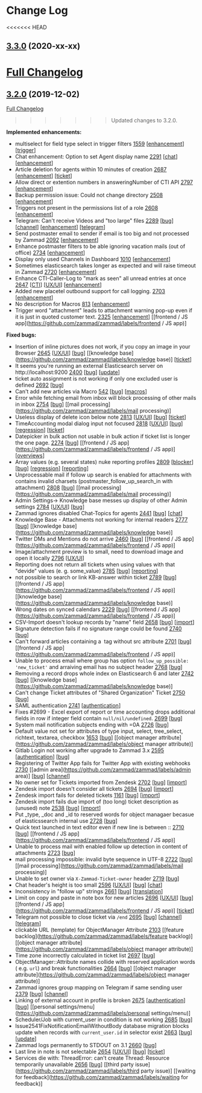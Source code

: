 # Change Log

<<<<<<< HEAD
## [3.3.0](https://github.com/zammad/zammad/tree/3.3.0) (2020-xx-xx)
[Full Changelog](https://github.com/zammad/zammad/compare/3.2.0...3.3.0)
=======
## [3.2.0](https://github.com/zammad/zammad/tree/3.2.0) (2019-12-02)
[Full Changelog](https://github.com/zammad/zammad/compare/3.1.0...3.2.0)
>>>>>>> Updated changes to 3.2.0.

**Implemented enhancements:**
- multiselect for field type select in trigger filters [1559](https://github.com/zammad/zammad/issues/1559) [[enhancement](https://github.com/zammad/zammad/labels/enhancement)] [[trigger](https://github.com/zammad/zammad/labels/trigger)]
- Chat enhancement: Option to set Agent display name [2291](https://github.com/zammad/zammad/issues/2291) [[chat](https://github.com/zammad/zammad/labels/chat)] [[enhancement](https://github.com/zammad/zammad/labels/enhancement)]
- Article deletion for agents within 10 minutes of creation [2687](https://github.com/zammad/zammad/issues/2687) [[enhancement](https://github.com/zammad/zammad/labels/enhancement)] [[ticket](https://github.com/zammad/zammad/labels/ticket)]
- Allow direct or extention numbers in answeringNumber of CTI API [2797](https://github.com/zammad/zammad/issues/2797) [[enhancement](https://github.com/zammad/zammad/labels/enhancement)]
- Backup permission issue: Could not change directory [2508](https://github.com/zammad/zammad/issues/2508) [[enhancement](https://github.com/zammad/zammad/labels/enhancement)]
- Triggers not present in the permissions list of a role [2608](https://github.com/zammad/zammad/issues/2608) [[enhancement](https://github.com/zammad/zammad/labels/enhancement)]
- Telegram: Can't receive Videos and "too large" files [2289](https://github.com/zammad/zammad/issues/2289) [[bug](https://github.com/zammad/zammad/labels/bug)] [[channel](https://github.com/zammad/zammad/labels/channel)] [[enhancement](https://github.com/zammad/zammad/labels/enhancement)] [[telegram](https://github.com/zammad/zammad/labels/telegram)]
- Send postmaster email to sender if email is too big and not processed by Zammad [2092](https://github.com/zammad/zammad/issues/2092) [[enhancement](https://github.com/zammad/zammad/labels/enhancement)]
- Enhance postmaster filters to be able ignoring vacation mails (out of office) [2734](https://github.com/zammad/zammad/issues/2734) [[enhancement](https://github.com/zammad/zammad/labels/enhancement)]
- Display only used Channels in Dashboard [1010](https://github.com/zammad/zammad/issues/1010) [[enhancement](https://github.com/zammad/zammad/labels/enhancement)]
- Sometimes elasticsearch takes longer as expected and will raise timeout in Zammad [2720](https://github.com/zammad/zammad/issues/2720) [[enhancement](https://github.com/zammad/zammad/labels/enhancement)]
- Enhance CTI-Caller-Log to "mark as seen" all unread entries at once [2647](https://github.com/zammad/zammad/issues/2647) [[CTI](https://github.com/zammad/zammad/labels/CTI)] [[UX/UI](https://github.com/zammad/zammad/labels/UX/UI)] [[enhancement](https://github.com/zammad/zammad/labels/enhancement)]
-  Added new placetel outbound support for call logging. [2703](https://github.com/zammad/zammad/issues/2703) [[enhancement](https://github.com/zammad/zammad/labels/enhancement)]
- No description for Macros [813](https://github.com/zammad/zammad/issues/813) [[enhancement](https://github.com/zammad/zammad/labels/enhancement)]
- Trigger word "attachment" leads to attachment warning pop-up even if it is just in quoted customer text. [2325](https://github.com/zammad/zammad/issues/2325) [[enhancement](https://github.com/zammad/zammad/labels/enhancement)] [[frontend / JS app](https://github.com/zammad/zammad/labels/frontend / JS app)]

**Fixed bugs:**
- Insertion of inline pictures does not work, if you copy an image in your Browser [2645](https://github.com/zammad/zammad/issues/2645) [[UX/UI](https://github.com/zammad/zammad/labels/UX/UI)] [[bug](https://github.com/zammad/zammad/labels/bug)] [[knowledge base](https://github.com/zammad/zammad/labels/knowledge base)] [[ticket](https://github.com/zammad/zammad/labels/ticket)]
- It seems you're running an external Elasticsearch server on http://localhost:9200 [2400](https://github.com/zammad/zammad/issues/2400) [[bug](https://github.com/zammad/zammad/labels/bug)] [[update](https://github.com/zammad/zammad/labels/update)]
- ticket auto assignment is not working if only one excluded user is defined [2692](https://github.com/zammad/zammad/issues/2692) [[bug](https://github.com/zammad/zammad/labels/bug)]
- Can't add new articles via Macro [542](https://github.com/zammad/zammad/issues/542) [[bug](https://github.com/zammad/zammad/labels/bug)] [[macros](https://github.com/zammad/zammad/labels/macros)]
- Error while fetching email from inbox will block processing of other mails in inbox [2754](https://github.com/zammad/zammad/issues/2754) [[bug](https://github.com/zammad/zammad/labels/bug)] [[mail processing](https://github.com/zammad/zammad/labels/mail processing)]
- Useless display of delete icon below note [2813](https://github.com/zammad/zammad/issues/2813) [[UX/UI](https://github.com/zammad/zammad/labels/UX/UI)] [[bug](https://github.com/zammad/zammad/labels/bug)] [[ticket](https://github.com/zammad/zammad/labels/ticket)]
- TimeAccounting modal dialog input not focused [2818](https://github.com/zammad/zammad/issues/2818) [[UX/UI](https://github.com/zammad/zammad/labels/UX/UI)] [[bug](https://github.com/zammad/zammad/labels/bug)] [[regression](https://github.com/zammad/zammad/labels/regression)] [[ticket](https://github.com/zammad/zammad/labels/ticket)]
- Datepicker in bulk action not usable in bulk action if ticket list is longer the one page. [2274](https://github.com/zammad/zammad/issues/2274) [[bug](https://github.com/zammad/zammad/labels/bug)] [[frontend / JS app](https://github.com/zammad/zammad/labels/frontend / JS app)] [[overviews](https://github.com/zammad/zammad/labels/overviews)]
- Array values (e.g. several states) nuke reporting profiles [2809](https://github.com/zammad/zammad/issues/2809) [[blocker](https://github.com/zammad/zammad/labels/blocker)] [[bug](https://github.com/zammad/zammad/labels/bug)] [[regression](https://github.com/zammad/zammad/labels/regression)] [[reporting](https://github.com/zammad/zammad/labels/reporting)]
- Unprocessable mail if follow up search is enabled for attachments with contains invalid charsets (postmaster_follow_up_search_in with attachment) [2808](https://github.com/zammad/zammad/issues/2808) [[bug](https://github.com/zammad/zammad/labels/bug)] [[mail processing](https://github.com/zammad/zammad/labels/mail processing)]
- Admin Settings-> Knowledge base messes up display of other Admin settings [2784](https://github.com/zammad/zammad/issues/2784) [[UX/UI](https://github.com/zammad/zammad/labels/UX/UI)] [[bug](https://github.com/zammad/zammad/labels/bug)]
- Zammad ignores disabled Chat-Topics for agents [2441](https://github.com/zammad/zammad/issues/2441) [[bug](https://github.com/zammad/zammad/labels/bug)] [[chat](https://github.com/zammad/zammad/labels/chat)]
- Knowledge Base - Attachments not working for internal readers [2777](https://github.com/zammad/zammad/issues/2777) [[bug](https://github.com/zammad/zammad/labels/bug)] [[knowledge base](https://github.com/zammad/zammad/labels/knowledge base)]
- Twitter DMs and Mentions do not arrive [2460](https://github.com/zammad/zammad/issues/2460) [[bug](https://github.com/zammad/zammad/labels/bug)] [[frontend / JS app](https://github.com/zammad/zammad/labels/frontend / JS app)]
- Image/attachment preview is to small, need to download image and open it locally  [2796](https://github.com/zammad/zammad/issues/2796) [[UX/UI](https://github.com/zammad/zammad/labels/UX/UI)]
- Reporting does not return all tickets when using values with that "devide" values (e. g. some_value) [2785](https://github.com/zammad/zammad/issues/2785) [[bug](https://github.com/zammad/zammad/labels/bug)] [[reporting](https://github.com/zammad/zammad/labels/reporting)]
- not possible to search or link KB-answer within ticket [2789](https://github.com/zammad/zammad/issues/2789) [[bug](https://github.com/zammad/zammad/labels/bug)] [[frontend / JS app](https://github.com/zammad/zammad/labels/frontend / JS app)] [[knowledge base](https://github.com/zammad/zammad/labels/knowledge base)]
- Wrong dates on synced calendars [2229](https://github.com/zammad/zammad/issues/2229) [[bug](https://github.com/zammad/zammad/labels/bug)] [[frontend / JS app](https://github.com/zammad/zammad/labels/frontend / JS app)]
- CSV-Import doesn't lookup records by "name" field [2658](https://github.com/zammad/zammad/issues/2658) [[bug](https://github.com/zammad/zammad/labels/bug)] [[import](https://github.com/zammad/zammad/labels/import)]
- Signature detection fails if no signature range could be found [2740](https://github.com/zammad/zammad/issues/2740) [[bug](https://github.com/zammad/zammad/labels/bug)]
- Can't forward articles containing a <img> tag without src attribute [2701](https://github.com/zammad/zammad/issues/2701) [[bug](https://github.com/zammad/zammad/labels/bug)] [[frontend / JS app](https://github.com/zammad/zammad/labels/frontend / JS app)]
- Unable to process email where group has option `follow_up_possible: 'new_ticket'` and arraiving email has no subject header [2768](https://github.com/zammad/zammad/issues/2768) [[bug](https://github.com/zammad/zammad/labels/bug)]
- Removing a record drops whole index on Elasticsearch 6 and later [2742](https://github.com/zammad/zammad/issues/2742) [[bug](https://github.com/zammad/zammad/labels/bug)] [[knowledge base](https://github.com/zammad/zammad/labels/knowledge base)]
- Can't change Ticket attributes of "Shared Organization" Ticket [2750](https://github.com/zammad/zammad/issues/2750) [[bug](https://github.com/zammad/zammad/labels/bug)]
- SAML authentication [2741](https://github.com/zammad/zammad/issues/2741) [[authentication](https://github.com/zammad/zammad/labels/authentication)]
- Fixes #2699 - Excel export of report or time accounting drops additional fields in row if integer field contain `null/nil/undefined`. [2699](https://github.com/zammad/zammad/issues/2699) [[bug](https://github.com/zammad/zammad/labels/bug)]
- System mail notification subjects ending with =0A [2726](https://github.com/zammad/zammad/issues/2726) [[bug](https://github.com/zammad/zammad/labels/bug)]
- Default value not set for attributes of type input, select, tree_select, richtext, textarea, checkbox [1653](https://github.com/zammad/zammad/issues/1653) [[bug](https://github.com/zammad/zammad/labels/bug)] [[object manager attribute](https://github.com/zammad/zammad/labels/object manager attribute)]
- Gitlab Login not working after upgrade to Zammad 3.x [2595](https://github.com/zammad/zammad/issues/2595) [[authentication](https://github.com/zammad/zammad/labels/authentication)] [[bug](https://github.com/zammad/zammad/labels/bug)]
- Registering of Twitter App fails for Twitter App with existing webhooks [2730](https://github.com/zammad/zammad/issues/2730) [[admin area](https://github.com/zammad/zammad/labels/admin area)] [[bug](https://github.com/zammad/zammad/labels/bug)] [[channel](https://github.com/zammad/zammad/labels/channel)]
- No owner set for Tickets imported from Zendesk [2702](https://github.com/zammad/zammad/issues/2702) [[bug](https://github.com/zammad/zammad/labels/bug)] [[import](https://github.com/zammad/zammad/labels/import)]
- Zendesk import doesn't consider all tickets [2694](https://github.com/zammad/zammad/issues/2694) [[bug](https://github.com/zammad/zammad/labels/bug)] [[import](https://github.com/zammad/zammad/labels/import)]
- Zendesk import fails for deleted tickets [1161](https://github.com/zammad/zammad/issues/1161) [[bug](https://github.com/zammad/zammad/labels/bug)] [[import](https://github.com/zammad/zammad/labels/import)]
- Zendesk import fails due import of (too long) ticket description as (unused) note [2538](https://github.com/zammad/zammad/issues/2538) [[bug](https://github.com/zammad/zammad/labels/bug)] [[import](https://github.com/zammad/zammad/labels/import)]
- Put _type, _doc and _id to reserved words for object managaer becasue of elasticssearch internal use [2728](https://github.com/zammad/zammad/issues/2728) [[bug](https://github.com/zammad/zammad/labels/bug)]
- Quick text launched in text editor even if new line is between :: [2710](https://github.com/zammad/zammad/issues/2710) [[bug](https://github.com/zammad/zammad/labels/bug)] [[frontend / JS app](https://github.com/zammad/zammad/labels/frontend / JS app)]
- Unable to process mail with enabled follow up detection in content of attachments [2723](https://github.com/zammad/zammad/issues/2723) [[bug](https://github.com/zammad/zammad/labels/bug)]
- mail processing impossible: invalid byte sequence in UTF-8 [2722](https://github.com/zammad/zammad/issues/2722) [[bug](https://github.com/zammad/zammad/labels/bug)] [[mail processing](https://github.com/zammad/zammad/labels/mail processing)]
- Unable to set owner via `X-Zammad-Ticket-owner` header [2719](https://github.com/zammad/zammad/issues/2719) [[bug](https://github.com/zammad/zammad/labels/bug)]
- Chat header's height is too small [2596](https://github.com/zammad/zammad/issues/2596) [[UX/UI](https://github.com/zammad/zammad/labels/UX/UI)] [[bug](https://github.com/zammad/zammad/labels/bug)] [[chat](https://github.com/zammad/zammad/labels/chat)]
- Inconsistency in "follow up" strings [2661](https://github.com/zammad/zammad/issues/2661) [[bug](https://github.com/zammad/zammad/labels/bug)] [[translation](https://github.com/zammad/zammad/labels/translation)]
- Limit on copy and paste in note box for new articles [2696](https://github.com/zammad/zammad/issues/2696) [[UX/UI](https://github.com/zammad/zammad/labels/UX/UI)] [[bug](https://github.com/zammad/zammad/labels/bug)] [[frontend / JS app](https://github.com/zammad/zammad/labels/frontend / JS app)] [[ticket](https://github.com/zammad/zammad/labels/ticket)]
- Telegram not possible to close ticket via `/end` [2695](https://github.com/zammad/zammad/issues/2695) [[bug](https://github.com/zammad/zammad/labels/bug)] [[channel](https://github.com/zammad/zammad/labels/channel)] [[telegram](https://github.com/zammad/zammad/labels/telegram)]
- clickable URL (template) for ObjectManager Attribute [2103](https://github.com/zammad/zammad/issues/2103) [[feature backlog](https://github.com/zammad/zammad/labels/feature backlog)] [[object manager attribute](https://github.com/zammad/zammad/labels/object manager attribute)]
- Time zone incorrectly calculated in ticket list [2697](https://github.com/zammad/zammad/issues/2697) [[bug](https://github.com/zammad/zammad/labels/bug)]
- ObjectManager::Attribute names collide with reserved application words ( e.g. `url`) and break functionalities [2664](https://github.com/zammad/zammad/issues/2664) [[bug](https://github.com/zammad/zammad/labels/bug)] [[object manager attribute](https://github.com/zammad/zammad/labels/object manager attribute)]
- Zammad ignores group mapping on Telegram if same sending user [2379](https://github.com/zammad/zammad/issues/2379) [[bug](https://github.com/zammad/zammad/labels/bug)] [[channel](https://github.com/zammad/zammad/labels/channel)]
- Linking of external account in profile is broken [2675](https://github.com/zammad/zammad/issues/2675) [[authentication](https://github.com/zammad/zammad/labels/authentication)] [[bug](https://github.com/zammad/zammad/labels/bug)] [[personal settings/menu](https://github.com/zammad/zammad/labels/personal settings/menu)]
- Scheduler/Job with current_user in condition is not working [2685](https://github.com/zammad/zammad/issues/2685) [[bug](https://github.com/zammad/zammad/labels/bug)]
- Issue2541FixNotificationEmailWithoutBody database migration blocks update when records with `current_user.id` in selector exist [2663](https://github.com/zammad/zammad/issues/2663) [[bug](https://github.com/zammad/zammad/labels/bug)] [[update](https://github.com/zammad/zammad/labels/update)]
- Zammad logs permanently to STDOUT on 3.1 [2660](https://github.com/zammad/zammad/issues/2660) [[bug](https://github.com/zammad/zammad/labels/bug)]
- Last line in note is not selectable [2654](https://github.com/zammad/zammad/issues/2654) [[UX/UI](https://github.com/zammad/zammad/labels/UX/UI)] [[bug](https://github.com/zammad/zammad/labels/bug)] [[ticket](https://github.com/zammad/zammad/labels/ticket)]
- Services die with: ThreadError: can't create Thread: Resource temporarily unavailable [2656](https://github.com/zammad/zammad/issues/2656) [[bug](https://github.com/zammad/zammad/labels/bug)] [[third party issue](https://github.com/zammad/zammad/labels/third party issue)] [[waiting for feedback](https://github.com/zammad/zammad/labels/waiting for feedback)]

